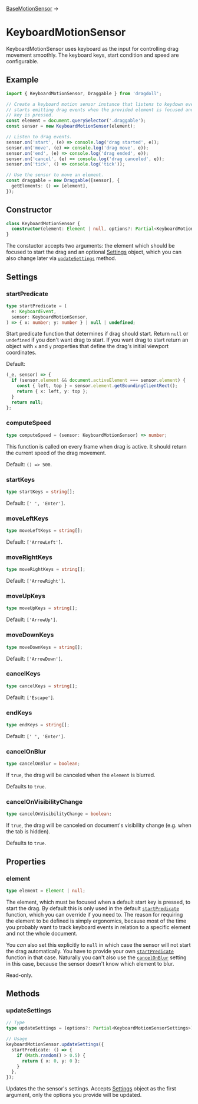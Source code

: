 [BaseMotionSensor](/docs/base-motion-sensor) →

# KeyboardMotionSensor

KeyboardMotionSensor uses keyboard as the input for controlling drag movement smoothly. The keyboard keys, start condition and speed are configurable.

## Example

```ts
import { KeyboardMotionSensor, Draggable } from 'dragdoll';

// Create a keyboard motion sensor instance that listens to keydown events and
// starts emitting drag events when the provided element is focused and a start
// key is pressed.
const element = document.querySelector('.draggable');
const sensor = new KeyboardMotionSensor(element);

// Listen to drag events.
sensor.on('start', (e) => console.log('drag started', e));
sensor.on('move', (e) => console.log('drag move', e));
sensor.on('end', (e) => console.log('drag ended', e));
sensor.on('cancel', (e) => console.log('drag canceled', e));
sensor.on('tick', () => console.log('tick'));

// Use the sensor to move an element.
const draggable = new Draggable([sensor], {
  getElements: () => [element],
});
```

## Constructor

```ts
class KeyboardMotionSensor {
  constructor(element: Element | null, options?: Partial<KeyboardMotionSensorSettings>) {}
}
```

The constuctor accepts two arguments: the element which should be focused to start the drag and an optional [Settings](#settings) object, which you can also change later via [`updateSettings`](#updatesettings) method.

## Settings

### startPredicate

```ts
type startPredicate = (
  e: KeyboardEvent,
  sensor: KeyboardMotionSensor,
) => { x: number; y: number } | null | undefined;
```

Start predicate function that determines if drag should start. Return `null` or `undefined` if you don't want drag to start. If you want drag to start return an object with `x` and `y` properties that define the drag's initial viewport coordinates.

Default:

```ts
(_e, sensor) => {
  if (sensor.element && document.activeElement === sensor.element) {
    const { left, top } = sensor.element.getBoundingClientRect();
    return { x: left, y: top };
  }
  return null;
};
```

### computeSpeed

```ts
type computeSpeed = (sensor: KeyboardMotionSensor) => number;
```

This function is called on every frame when drag is active. It should return the current speed of the drag movement.

Default: `() => 500`.

### startKeys

```ts
type startKeys = string[];
```

Default: `[' ', 'Enter']`.

### moveLeftKeys

```ts
type moveLeftKeys = string[];
```

Default: `['ArrowLeft']`.

### moveRightKeys

```ts
type moveRightKeys = string[];
```

Default: `['ArrowRight']`.

### moveUpKeys

```ts
type moveUpKeys = string[];
```

Default: `['ArrowUp']`.

### moveDownKeys

```ts
type moveDownKeys = string[];
```

Default: `['ArrowDown']`.

### cancelKeys

```ts
type cancelKeys = string[];
```

Default: `['Escape']`.

### endKeys

```ts
type endKeys = string[];
```

Default: `[' ', 'Enter']`.

### cancelOnBlur

```ts
type cancelOnBlur = boolean;
```

If `true`, the drag will be canceled when the `element` is blurred.

Defaults to `true`.

### cancelOnVisibilityChange

```ts
type cancelOnVisibilityChange = boolean;
```

If `true`, the drag will be canceled on document's visibility change (e.g. when the tab is hidden).

Defaults to `true`.

## Properties

### element

```ts
type element = Element | null;
```

The element, which must be focused when a default start key is pressed, to start the drag. By default this is only used in the default [`startPredicate`](#startpredicate) function, which you can override if you need to. The reason for requiring the element to be defined is simply ergonomics, because most of the time you probably want to track keyboard events in relation to a specific element and not the whole document.

You _can_ also set this explicitly to `null` in which case the sensor will not start the drag automatically. You have to provide your own [`startPredicate`](#startpredicate) function in that case. Naturally you can't also use the [`cancelOnBlur`](#cancelonblur) setting in this case, because the sensor doesn't know which element to blur.

Read-only.

## Methods

### updateSettings

```ts
// Type
type updateSettings = (options?: Partial<KeyboardMotionSensorSettings>) => void;

// Usage
keyboardMotionSensor.updateSettings({
  startPredicate: () => {
    if (Math.random() > 0.5) {
      return { x: 0, y: 0 };
    }
  },
});
```

Updates the the sensor's settings. Accepts [Settings](#settings) object as the first argument, only the options you provide will be updated.
